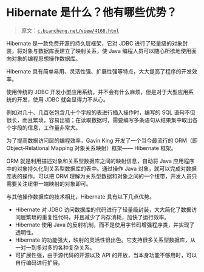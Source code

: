 # Hibernate 是什么？他有哪些优势？

> 原文：[`c.biancheng.net/view/4168.html`](http://c.biancheng.net/view/4168.html)

Hibernate 是一款免费开源的持久层框架，它对 JDBC 进行了轻量级的对象封装，将对象与数据库表建立了映射关系，使 Java 编程人员可以随心所欲地使用面向对象的编程思想操作数据库。

Hibernate 具有简单易用、灵活性强、扩展性强等特点，大大提高了程序的开发效率。

使用传统的 JDBC 开发小型应用系统，并不会有什么麻烦，但是对于大型应用系统的开发，使用 JDBC 就会显得力不从心。

例如对几十、几百张包含几十个字段的表进行插入操作时，编写的 SQL 语句不但很长，而且繁琐，容易出错；在读取数据时，需要编写多条语句从结果集中取出各个字段的信息，工作量非常大。

为了提高数据访问层的编程效率，Gavin King 开发了一个当今最流行的 ORM（即 Object-Relational Mapping 对象关系映射）框架—— Hibernate 框架。

ORM 就是利用描述对象和关系型数据库之间的映射信息，自动将 Java 应用程序中的对象持久化到关系型数据库的表中。通过操作 Java 对象，就可以完成对数据库表的操作。可以把 ORM 理解为关系型数据和对象之间的一个纽带，开发人员只需要关注纽带一端映射的对象即可。

与其他操作数据库的技术相比，Hibernate 具有以下几点优势。

*   Hibernate 对 JDBC 访问数据库的代码进行了轻量级封装，大大简化了数据访问层繁琐的重复性代码，并且减少了内存消耗，加快了运行效率。
*   Hibernate 使用 Java 的反射机制，而不是使用字节码增强程序类，并实现了透明性。
*   Hibernate 的功能强大，映射的灵活性很出色。它支持很多关系型数据库，从一对一到多对多的各种复杂关系。
*   可扩展性强，由于源代码的开源以及 API 的开放，当本身功能不够用时，可以自行编码进行扩展。